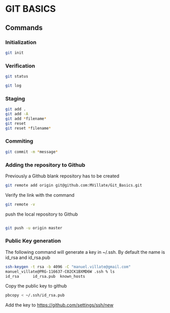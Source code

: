 # GIT BASICS

## Commands

### Initialization

```bash
git init
```

### Verification

```bash
git status
```

```bash
git log
```

### Staging

```bash
git add .
git add -A
git add *filename*
git reset
git reset *filename*
```

### Commiting

```bash
git commit -m *message*
```

### Adding the repository to Github

Previously a Github blank repository has to be created

```bash
git remote add origin git@github.com:MVillate/Git_Basics.git
```

Verify the link with the command 

```bash
git remote -v
```

push the local repository to Github

```bash

git push -u origin master
```

### Public Key generation

The following command will generate a key in ~/.ssh. By default the name is id_rsa and id_rsa.pub

```bash
ssh-keygen -t rsa -b 4096 -C "manuel.villate@gmail.com"
manuel_villate@PRG-116637-C02CK1BXMD6W .ssh % ls
id_rsa		id_rsa.pub	known_hosts
```

Copy the public key to github

```bash
pbcopy < ~/.ssh/id_rsa.pub
```

Add the key to https://github.com/settings/ssh/new
